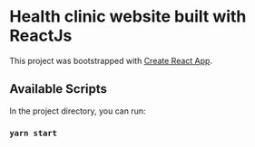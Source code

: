 # Health clinic website built with ReactJs

This project was bootstrapped with [Create React App](https://github.com/facebook/create-react-app).

## Available Scripts

In the project directory, you can run:

### `yarn start`
